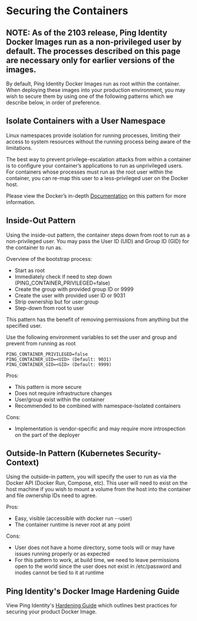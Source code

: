 # Securing the Containers

## NOTE: As of the 2103 release, Ping Identity Docker Images run as a non-privileged user by default. The processes described on this page are necessary only for earlier versions of the images.

By default, Ping Identity Docker Images run as root within the container. When deploying these images into your production environment, you may wish to secure them by using one of the following patterns which we describe below, in order of preference.

## Isolate Containers with a User Namespace

Linux namespaces provide isolation for running processes, limiting their access to system resources without the running process being aware of the limitations.

The best way to prevent privilege-escalation attacks from within a container is to configure your container’s applications to run as unprivileged users. For containers whose processes must run as the root user within the container, you can re-map this user to a less-privileged user on the Docker host.

Please view the Docker’s in-depth [Documentation](https://docs.docker.com/engine/security/userns-remap/) on this pattern for more information.

## Inside-Out Pattern

Using the inside-out pattern, the container steps down from root to run as a non-privileged user. You may pass the User ID (UID) and Group ID (GID) for the container to run as.

Overview of the bootstrap process:

* Start as root
* Immediately check if need to step down (PING_CONTAINER_PRIVILEGED=false)
* Create the group with provided group ID or 9999
* Create the user with provided user ID or 9031
* Strip ownership but for user:group
* Step-down from root to user

This pattern has the benefit of removing permissions from anything but the specified user.

Use the following environment variables to set the user and group and prevent from running as root

```shell
PING_CONTAINER_PRIVILEGED=false
PING_CONTAINER_UID=<UID> (Default: 9031)
PING_CONTAINER_GID=<GID> (Default: 9999)
```

Pros:

* This pattern is more secure
* Does not require infrastructure changes
* User/group exist within the container
* Recommended to be combined with namespace-Isolated containers

Cons:

* Implementation is vendor-specific and may require more introspection on the part of the deployer

## Outside-In Pattern (Kubernetes Security-Context)

Using the outside-in pattern, you will specify the user to run as via the Docker API (Docker Run, Compose, etc). This user will need to exist on the host machine if you wish to mount a volume from the host into the container and file ownership IDs need to agree.

Pros:

* Easy, visible (accessible with docker run --user)
* The container runtime is never root at any point

Cons:

* User does not have a home directory, some tools will or may have issues running properly or as expected
* For this pattern to work, at build time, we need to leave permissions open to the world since the user does not exist in /etc/password and inodes cannot be tied to it at runtime

## Ping Identity's Docker Image Hardening Guide

View Ping Identity's [Hardening Guide](https://support.pingidentity.com/s/article/Docker-Image-Hardening-Deployment-Guide) which outlines best practices for securing your product Docker Image.
